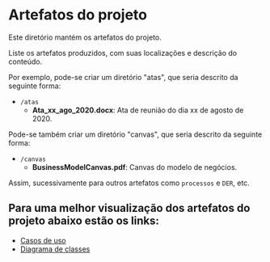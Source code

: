 # Artefatos do projeto

Este diretório mantém os artefatos do projeto. 


Liste os artefatos produzidos, com suas localizações e descrição do conteúdo.

Por exemplo, pode-se criar um diretório "atas", que seria descrito da seguinte forma:
* `/atas`
	* **Ata_xx_ago_2020.docx**: Ata de reunião do dia xx de agosto de 2020.

Pode-se também criar um diretório "canvas", que seria descrito da seguinte forma:
* `/canvas`
	* **BusinessModelCanvas.pdf**: Canvas do modelo de negócios.

Assim, sucessivamente para outros artefatos como `processos` e `DER`, etc.

## Para uma melhor visualização dos artefatos do projeto abaixo estão os links:
- [Casos de uso](https://drive.google.com/file/d/17n9z0yTnlH_y7mbJUZzvzx_DWiUmBENq/view?usp=sharing)
- [Diagrama de classes]()
